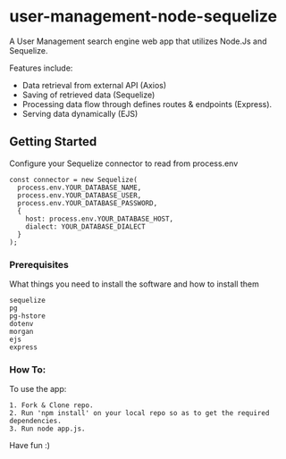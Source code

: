 # user-management-node-sequelize
A User Management search engine web app that utilizes Node.Js and Sequelize. 

Features include:
- Data retrieval from external API (Axios)
- Saving of retrieved data (Sequelize)
- Processing data flow through defines routes & endpoints (Express).
- Serving data dynamically (EJS)

## Getting Started

Configure your Sequelize connector to read from process.env

```
const connector = new Sequelize(
  process.env.YOUR_DATABASE_NAME,
  process.env.YOUR_DATABASE_USER,
  process.env.YOUR_DATABASE_PASSWORD,
  {
    host: process.env.YOUR_DATABASE_HOST,
    dialect: YOUR_DATABASE_DIALECT
  }
);
```

### Prerequisites

What things you need to install the software and how to install them

```
sequelize
pg
pg-hstore
dotenv
morgan
ejs
express
```

### How To:

To use the app:

```
1. Fork & Clone repo.
2. Run 'npm install' on your local repo so as to get the required dependencies.
3. Run node app.js.

```

Have fun :)
